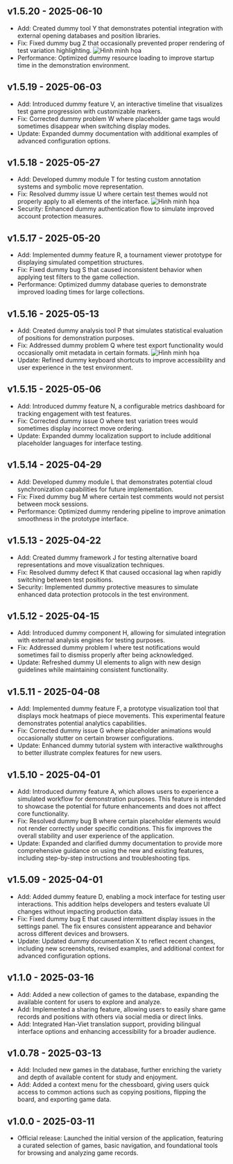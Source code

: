 ## v1.5.20 - 2025-06-10

- Add: Created dummy tool Y that demonstrates potential integration with external opening databases and position libraries.
- Fix: Fixed dummy bug Z that occasionally prevented proper rendering of test variation highlighting.
  ![Hình minh họa](https://vietcotuong.s3.ap-southeast-2.amazonaws.com/releases/v1/1.5.9_install-the-app-as-pwa.png)
- Performance: Optimized dummy resource loading to improve startup time in the demonstration environment.

## v1.5.19 - 2025-06-03

- Add: Introduced dummy feature V, an interactive timeline that visualizes test game progression with customizable markers.
- Fix: Corrected dummy problem W where placeholder game tags would sometimes disappear when switching display modes.
- Update: Expanded dummy documentation with additional examples of advanced configuration options.

## v1.5.18 - 2025-05-27

- Add: Developed dummy module T for testing custom annotation systems and symbolic move representation.
- Fix: Resolved dummy issue U where certain test themes would not properly apply to all elements of the interface.
  ![Hình minh họa](https://vietcotuong.s3.ap-southeast-2.amazonaws.com/releases/v1/1.5.9_install-the-app-as-pwa.png)
- Security: Enhanced dummy authentication flow to simulate improved account protection measures.

## v1.5.17 - 2025-05-20

- Add: Implemented dummy feature R, a tournament viewer prototype for displaying simulated competition structures.
- Fix: Fixed dummy bug S that caused inconsistent behavior when applying test filters to the game collection.
- Performance: Optimized dummy database queries to demonstrate improved loading times for large collections.

## v1.5.16 - 2025-05-13

- Add: Created dummy analysis tool P that simulates statistical evaluation of positions for demonstration purposes.
- Fix: Addressed dummy problem Q where test export functionality would occasionally omit metadata in certain formats.
  ![Hình minh họa](https://vietcotuong.s3.ap-southeast-2.amazonaws.com/releases/v1/1.5.9_install-the-app-as-pwa.png)
- Update: Refined dummy keyboard shortcuts to improve accessibility and user experience in the test environment.

## v1.5.15 - 2025-05-06

- Add: Introduced dummy feature N, a configurable metrics dashboard for tracking engagement with test features.
- Fix: Corrected dummy issue O where test variation trees would sometimes display incorrect move ordering.
- Update: Expanded dummy localization support to include additional placeholder languages for interface testing.

## v1.5.14 - 2025-04-29

- Add: Developed dummy module L that demonstrates potential cloud synchronization capabilities for future implementation.
- Fix: Fixed dummy bug M where certain test comments would not persist between mock sessions.
- Performance: Optimized dummy rendering pipeline to improve animation smoothness in the prototype interface.

## v1.5.13 - 2025-04-22

- Add: Created dummy framework J for testing alternative board representations and move visualization techniques.
- Fix: Resolved dummy defect K that caused occasional lag when rapidly switching between test positions.
- Security: Implemented dummy protective measures to simulate enhanced data protection protocols in the test environment.

## v1.5.12 - 2025-04-15

- Add: Introduced dummy component H, allowing for simulated integration with external analysis engines for testing purposes.
- Fix: Addressed dummy problem I where test notifications would sometimes fail to dismiss properly after being acknowledged.
- Update: Refreshed dummy UI elements to align with new design guidelines while maintaining consistent functionality.

## v1.5.11 - 2025-04-08

- Add: Implemented dummy feature F, a prototype visualization tool that displays mock heatmaps of piece movements. This experimental feature demonstrates potential analytics capabilities.
- Fix: Corrected dummy issue G where placeholder animations would occasionally stutter on certain browser configurations.
- Update: Enhanced dummy tutorial system with interactive walkthroughs to better illustrate complex features for new users.

## v1.5.10 - 2025-04-01

- Add: Introduced dummy feature A, which allows users to experience a simulated workflow for demonstration purposes. This feature is intended to showcase the potential for future enhancements and does not affect core functionality.
- Fix: Resolved dummy bug B where certain placeholder elements would not render correctly under specific conditions. This fix improves the overall stability and user experience of the application.
- Update: Expanded and clarified dummy documentation to provide more comprehensive guidance on using the new and existing features, including step-by-step instructions and troubleshooting tips.

## v1.5.09 - 2025-04-01

- Add: Added dummy feature D, enabling a mock interface for testing user interactions. This addition helps developers and testers evaluate UI changes without impacting production data.
- Fix: Fixed dummy bug E that caused intermittent display issues in the settings panel. The fix ensures consistent appearance and behavior across different devices and browsers.
- Update: Updated dummy documentation X to reflect recent changes, including new screenshots, revised examples, and additional context for advanced configuration options.

## v1.1.0 - 2025-03-16

- Add: Added a new collection of games to the database, expanding the available content for users to explore and analyze.
- Add: Implemented a sharing feature, allowing users to easily share game records and positions with others via social media or direct links.
- Add: Integrated Han-Viet translation support, providing bilingual interface options and enhancing accessibility for a broader audience.

## v1.0.78 - 2025-03-13

- Add: Included new games in the database, further enriching the variety and depth of available content for study and enjoyment.
- Add: Added a context menu for the chessboard, giving users quick access to common actions such as copying positions, flipping the board, and exporting game data.

## v1.0.0 - 2025-03-11

- Official release: Launched the initial version of the application, featuring a curated selection of games, basic navigation, and foundational tools for browsing and analyzing game records.

